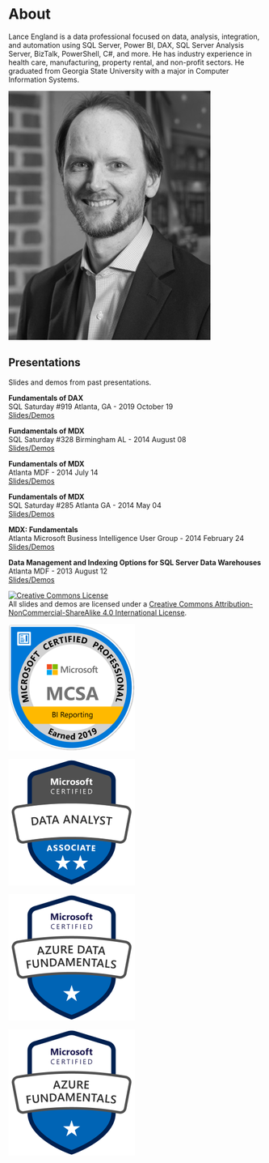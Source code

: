 # About

Lance England is a data professional focused on data, analysis, integration, and automation using SQL Server, Power BI, DAX, SQL Server Analysis Server, BizTalk, PowerShell, C#, and more. He has industry experience in health care, manufacturing, property rental, and non-profit sectors. He graduated from Georgia State University with a major in Computer Information Systems.

![Lance England profile picture](/assets/img/lance_england.jpg)

## Presentations

Slides and demos from past presentations.

**Fundamentals of DAX**  
SQL Saturday #919 Atlanta, GA - 2019 October 19  
[Slides/Demos](/assets/presentations/dax_fundamentals_sqlsat919.zip)

**Fundamentals of MDX**  
SQL Saturday #328 Birmingham AL - 2014 August 08  
[Slides/Demos](/assets/presentations/fundamentals_of_mdx_sqlsat328.zip)

**Fundamentals of MDX**  
Atlanta MDF - 2014 July 14  
[Slides/Demos](/assets/presentations/fundamentals_of_mdx_atlantamdf.zip)

**Fundamentals of MDX**  
SQL Saturday #285 Atlanta GA - 2014 May 04  
[Slides/Demos](/assets/presentations/fundamentals_of_mdx_sqlsat285.zip)

**MDX: Fundamentals**  
Atlanta Microsoft Business Intelligence User Group - 2014 February 24  
[Slides/Demos](/assets/presentations/mdx_fundamentals_atlantabi.zip)

**Data Management and Indexing Options for SQL Server Data Warehouses**  
Atlanta MDF - 2013 August 12  
[Slides/Demos](/assets/presentations/data_mgmt_atlantamdf.zip)

<a rel="license" href="http://creativecommons.org/licenses/by-nc-sa/4.0/"><img alt="Creative Commons License" style="border-width:0" src="https://i.creativecommons.org/l/by-nc-sa/4.0/88x31.png" /></a><br />All slides and demos are licensed under a <a rel="license" href="http://creativecommons.org/licenses/by-nc-sa/4.0/">Creative Commons Attribution-NonCommercial-ShareAlike 4.0 International License</a>.

[![MCSA: BI Reporting](/assets/img/mcsa-bi-reporting-2019.png)](https://www.youracclaim.com/badges/717fe12f-2d04-4bac-9702-d0ba3bd7e27a/public_url)

[![Microsoft Certified: Data Analyst Associate](/assets/img/microsoft-analyst-associate.png)](https://www.youracclaim.com/badges/7ea11b78-eeef-4cba-8bc3-2fbbcb4519e9/public_url)

[![Microsoft Certified: Microsoft Azure Data Fundamentals](/assets/img/azure-data-fundamentals.png)](https://www.credly.com/badges/f61c9e3c-f124-4b85-aa5b-cd500c9bcdd3/public_url)

[![Microsoft Certified: Microsoft Azure Fundamentals](/assets/img/azure-fundamentals.png)](https://www.credly.com/badges/abec18f8-73b1-4ade-afff-5bae2f2f3f27/public_url)
